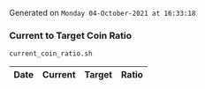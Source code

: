 Generated on `Monday 04-October-2021 at 16:33:18`

### Current to Target Coin Ratio
`current_coin_ratio.sh`

Date|Current|Target|Ratio
---|---|---|---
